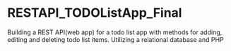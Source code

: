 # RESTAPI_TODOListApp_Final
Building a REST API(web app) for a to­do list app with methods for adding, editing and deleting  to­do list items. ­Utilizing a relational database and PHP
